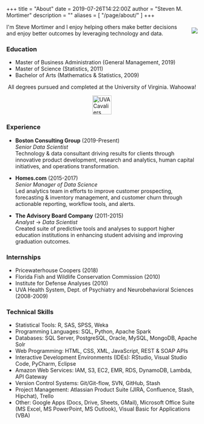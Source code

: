 +++
title = "About"
date = 2019-07-26T14:22:00Z
author = "Steven M. Mortimer"
description = ""
aliases = [
  "/page/about/"
]
+++

<img src="/img/headshot.jpg" style="float:right;margin-top:10px;margin-bottom:0px;margin-left:20px;margin-right:0px;border-radius:0px;" /> 
I'm Steve Mortimer and I enjoy helping others make better decisions and enjoy better outcomes by leveraging technology and data.
 
### Education

 - Master of Business Administration (General Management, 2019)
 - Master of Science (Statistics, 2011)
 - Bachelor of Arts (Mathematics & Statistics, 2009)

<p style="text-align:center;">All degrees pursued and completed at the University of Virginia. Wahoowa!</p>
<img src="/img/uvalogo.png" alt="UVA Cavaliers Logo" style="display:block;margin:auto;height:50px;">

### Experience

 - **Boston Consulting Group** (2019-Present)</br>
 *Senior Data Scientist*</br>
 Technology & data consultant driving results for clients through innovative product 
 development, research and analytics, human capital initiatives, and operations 
 transformation.

 - **Homes.com** (2015-2017)</br>
 *Senior Manager of Data Science*</br>
 Led analytics team in efforts to improve customer prospecting, forecasting & 
 inventory management, and customer churn through actionable reporting, workflow 
 tools, and alerts.  

 - **The Advisory Board Company** (2011-2015)</br>
 *Analyst* &#x2192; *Data Scientist*</br>
 Created suite of predictive tools and analyses to support higher education 
 institutions in enhancing student advising and improving graduation outcomes.

### Internships

 - Pricewaterhouse Coopers (2018)
 - Florida Fish and Wildlife Conservation Commission (2010)
 - Institute for Defense Analyses (2010)
 - UVA Health System, Dept. of Psychiatry and Neurobehavioral Sciences (2008-2009)

### Technical Skills

 - Statistical Tools: R, SAS, SPSS, Weka
 - Programming Languages: SQL, Python, Apache Spark
 - Databases: SQL Server, PostgreSQL, Oracle, MySQL, MongoDB, Apache Solr
 - Web Programming: HTML, CSS, XML, JavaScript, REST & SOAP APIs
 - Interactive Development Environments (IDEs): RStudio, Visual Studio Code, PyCharm, Eclipse
 - Amazon Web Services: IAM, S3, EC2, EMR, RDS, DynamoDB, Lambda, API Gateway
 - Version Control Systems: Git/Git-flow, SVN, GitHub, Stash
 - Project Management: Atlassian Product Suite (JIRA, Confluence, Stash, Hipchat), Trello
 - Other: Google Apps (Docs, Drive, Sheets, GMail), Microsoft Office Suite (MS Excel, MS 
 PowerPoint, MS Outlook), Visual Basic for Applications (VBA) 

